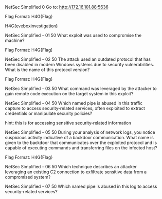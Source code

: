 NetSec Simplified
0
Go to: http://172.16.101.88:5636

Flag Format: H4G{Flag}

H4G{eveboxinvestigation}

NetSec Simplified - 01
50
What exploit was used to compromise the machine?

Flag Format: H4G{Flag}

NetSec Simplified - 02
50
The attack used an outdated protocol that has been disabled in modern Windows systems due to security vulnerabilities. What is the name of this protocol version?

Flag Format: H4G{Flag}


NetSec Simplified - 03
50
What command was leveraged by the attacker to gain remote code execution on the target system in this exploit?

NetSec Simplified - 04
50
Which named pipe is abused in this traffic capture to access security-related services, often exploited to extract credentials or manipulate security policies?

hint: this is for accessing sensitive security-related information



NetSec Simplified - 05
50
During your analysis of network logs, you notice suspicious activity indicative of a backdoor communication. What name is given to the backdoor that communicates over the exploited protocol and is capable of executing commands and transferring files on the infected host?

Flag Format: H4G{Flag}

NetSec Simplified - 06
50
Which technique describes an attacker leveraging an existing C2 connection to exfiltrate sensitive data from a compromised system?

NetSec Simplified - 07
50
Which named pipe is abused in this log to access security-related services?